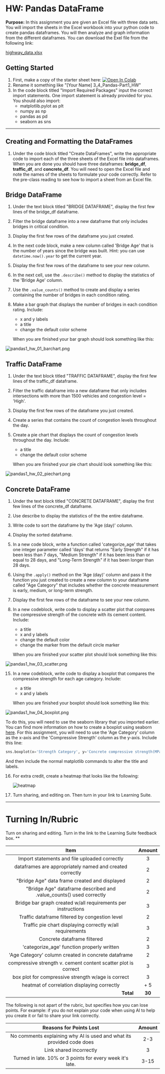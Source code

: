 #  HW: Pandas DataFrame

**Purpose:** In this assignment you are given an Excel file with three data sets. You will import the sheets in the Excel workbook into your python code to create pandas dataframes. You will then analyze and graph information from the different dataframes. You can download the Exel file from the following link:

[highway_data.xlsx](highway_data.xlsx)

## Getting Started

1. First, make a copy of the starter sheet here: <a href="https://colab.research.google.com/github/byu-cce270/content/blob/main/docs/unit3/04_pandas_part1/starter_sheet_pandas_part_1.ipynb" target="_blank"><img src="https://colab.research.google.com/assets/colab-badge.svg" alt="Open In Colab"/></a>
2. Rename it something like "[Your Name] 3_4_Pandas-Part1_HW"
3. In the code block titled "Import Required Packages" input the correct import statements. One import statement is already provided for you. You should also import:
    - matplotlib.pylot as plt
    - numpy as np
    - pandas as pd
    - seaborn as sns

---

## Creating and Formatting the DataFrames

1. Under the code block titled "Create DataFrames", write the appropriate code to import each of the three sheets of the Excel file into dataframes. When you are done you should have three dataframes: **bridge_df**, **traffic_df**, and **concrete_df**. You will need to open the Excel file and note the names of the sheets to formulate your code correctly. Refer  to the pre-class reading to see how to import a sheet from an Excel file.

## Bridge DataFrame

1. Under the text block titled "BRIDGE DATAFRAME", display the first few lines of the bridge_df dataframe.
2. Filter the bridge dataframe into a new dataframe that only includes bridges in critical condition.
3. Display the first few rows of the dataframe you just created.
4. In the next code block, make a new column called 'Bridge Age' that is the number of years since the bridge was built. Hint: you can use `datetime.now().year` to get the current year. 
5. Display the first few rows of the dataframe to see your new column.
6. In the next cell, use the `.describe()` method to display the statistics of the 'Bridge Age' column.
7. Use the `.value_counts()` method to create and display a series containing the number of bridges in each condition rating.
8. Make a bar graph that displays the number of bridges in each condition rating. Include:
    - x and y labels
    - a title
    - change the default color scheme

    When you are finished your bar graph should look something like this:
   
![pandas1_hw_01_barchart.png](images/pandas1_hw_01_barchart.png)

## Traffic DataFrame

1. Under the text block titled "TRAFFIC DATAFRAME", display the first few lines of the traffic_df dataframe.
2. Filter the traffic dataframe into a new dataframe that only includes intersections with more than 1500 vehicles and congestion level = 'High'. 
3. Display the first few rows of the dataframe you just created.
4. Create a series that contains the count of congestion levels throughout the day.
5. Create a pie chart that displays the count of congestion levels throughout the day. Include:
    - a title
    - change the default color scheme

    When you are finished your pie chart should look something like this:

![pandas1_hw_02_piechart.png](images/pandas1_hw_02_piechart.png)

## Concrete DataFrame

1. Under the text block titled "CONCRETE DATAFRAME", display the first few lines of the concrete_df dataframe.
2. Use describe to display the statistics of the the entire dataframe.
3. Write code to sort the dataframe by the 'Age (day)' column.
9. Display the sorted dataframe.
10. In a new code block, write a function called 'categorize_age' that takes one integer parameter called 'days' that returns "Early Strength" if it has been less than 7 days, "Medium Strength" if it has been less than or equal to 28 days, and "Long-Term Strength" if it has been longer than 28 days.
11. Using the `.apply()` method on the 'Age (day)' column and pass it the function you just created to create a new column to your dataframe called "Age Category" that includes whether the concrete measurement is early, medium, or long-term strength.
12. Display the first few rows of the dataframe to see your new column.
14. In a new codeblock, write code to display a scatter plot that compares the compressive strength of the concrete with its cement content. Include:
     - a title
     - x and y labels
     - change the default color
     - change the marker from the default circle marker
   
    When you are finished your scatter plot should look something like this:

![pandas1_hw_03_scatter.png](images/pandas1_hw_03_scatter.png)

15. In a new codeblock, write code to display a boxplot that compares the compressive strength for each age category. Include:
     - a title
     - x and y labels

    When you are finished your boxplot should look something like this:
    
![pandas1_hw_04_boxplot.png](images/pandas1_hw_04_boxplot.png)

To do this, you will need to use the seaborn library that you imported earlier. You can find more information on how to create a boxplot using seaborn [here](https://seaborn.pydata.org/generated/seaborn.boxplot.html). For this assignment, you will need to use the 'Age Category' column as the x-axis and the 'Compressive Strength' column as the y-axis. Include this line:

```python
sns.boxplot(x='Strength Category', y='Concrete compressive strength(MPa, megapascals)', data=concrete_df)
```
And then include the normal matplotlib commands to alter the title and labels.

16. For extra credit, create a heatmap that looks like the following:

    ![heatmap](https://github.com/user-attachments/assets/b937857d-eca3-4be5-9298-9f80d3200d65)

17. Turn sharing, and editing on. Then turn in your link to Learning Suite.

---

# Turning In/Rubric

Turn on sharing and editing. Turn in the link to the Learning Suite feedback box. 
**

|                                **Item**                                | **Amount** |
|:----------------------------------------------------------------------:|:----------:|
|               Import statements and file uploaded correctly            |     3      |
|         dataframes are appropriately named and created correctly       |     2      |
|            "Bridge Age" data frame created and displayed               |     2      |
| "Bridge Age" dataframe described and .value_counts() used correctly    |     2      |                              
|      Bridge bar graph created w/all requirements per instructions      |     3      |
|         Traffic dataframe filtered by congestion level                 |     2      |
|         Traffic pie chart displaying correctly w/all requirements      |     3      |
|                 Concrete dataframe filtered                            |     2      |
|             'categorize_age' function properly written                 |     3      |
|             'Age Category' column created in concrete dataframe        |     2      |
|  compressive strength v. cement content scatter plot is correct        |     3      |
|             box plot for compressive strength w/age is correct         |     3      |
|             heatmat of correlation displaying correctly                |   + 5      |
|             <div style="text-align: right">**Total**</div>             |   **30**   |

The following is not apart of the rubric, but specifies how you can lose points. For example: if you do not explain your code when using AI to help you create it or fail to share your link correctly.

|                      **Reasons for Points Lost**                      | **Amount** |  
|:---------------------------------------------------------------------:|:----------:|
| No comments explaining why AI is used and what its provided code does |    2-3     |
|                        Link shared incorrectly                        |     3      |
|       Turned in late. 10% or 3 points for every week it's late.       |    3-15    |

